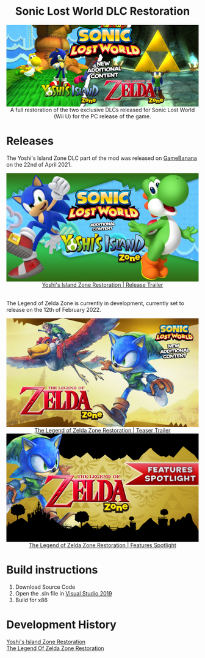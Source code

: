 <div align="center">
	<h1>Sonic Lost World DLC Restoration</h1>
	<img src="./Assets/Thumb.png" align="center" />
	<br/>
A full restoration of the two exclusive DLCs released for Sonic Lost World (Wii U) for the PC release of the game.
</div>

# Releases
The Yoshi's Island Zone DLC part of the mod was released on [GameBanana](https://gamebanana.com/maps/216170) on the 22nd of April 2021.<br/>
<div align="center">
	<a href="https://www.youtube.com/watch?v=S9FxpRoQ3Gk"><img src="./Assets/Yoshi-Trailer.jpg" align="center" width=700/></a>
	<br/>
<a href="https://www.youtube.com/watch?v=S9FxpRoQ3Gk">Yoshi's Island Zone Restoration | Release Trailer</a>
</div><br/>

The Legend of Zelda Zone is currently in development, currently set to release on the 12th of February 2022.<br/>
<div align="center">
	<a href="https://www.youtube.com/watch?v=gzpvNMKdbBo"><img src="./Assets/Zelda-Teaser.jpg" align="center" width=700/></a>
	<br/>
<a href="https://www.youtube.com/watch?v=gzpvNMKdbBo">The Legend of Zelda Zone Restoration | Teaser Trailer</a>
</div>

<div align="center">
	<a href="https://www.youtube.com/watch?v=s-giYNQen64"><img src="./Assets/Zelda-Spotlight.png" align="center" width=700/></a>
	<br/>
<a href="https://www.youtube.com/watch?v=s-giYNQen64">The Legend of Zelda Zone Restoration | Features Spotlight</a>
</div>


# Build instructions
1. Download Source Code
2. Open the .sln file in [Visual Studio 2019](https://visualstudio.microsoft.com/vs/)
3. Build for x86

# Development History
[Yoshi's Island Zone Restoration](https://docs.google.com/document/d/1yLKBPN8I4dA7MJn7u8-5A4sXsgcAkKY-UC2aK8UPErk) <br/>
[The Legend Of Zelda Zone Restoration](https://docs.google.com/document/d/1MTlpraSOfCykVJbVetNH_hBIz9IREforyNx9XlHfZOA) <br/>
